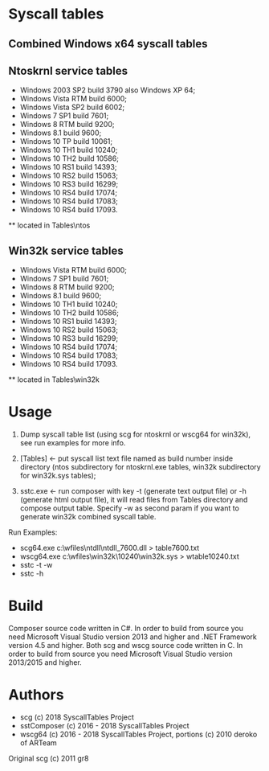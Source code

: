 
# Syscall tables
## Combined Windows x64 syscall tables

## Ntoskrnl service tables

+ Windows 2003 SP2 build 3790 also Windows XP 64;
+ Windows Vista RTM build 6000;
+ Windows Vista SP2 build 6002;
+ Windows 7 SP1 build 7601;
+ Windows 8 RTM build 9200;
+ Windows 8.1 build 9600;
+ Windows 10 TP build 10061;
+ Windows 10 TH1 build 10240;
+ Windows 10 TH2 build 10586;
+ Windows 10 RS1 build 14393;
+ Windows 10 RS2 build 15063;
+ Windows 10 RS3 build 16299;
+ Windows 10 RS4 build 17074;
+ Windows 10 RS4 build 17083;
+ Windows 10 RS4 build 17093.

** located in Tables\ntos

## Win32k service tables

+ Windows Vista RTM build 6000;
+ Windows 7 SP1 build 7601;
+ Windows 8 RTM build 9200;
+ Windows 8.1 build 9600;
+ Windows 10 TH1 build 10240;
+ Windows 10 TH2 build 10586;
+ Windows 10 RS1 build 14393;
+ Windows 10 RS2 build 15063;
+ Windows 10 RS3 build 16299;
+ Windows 10 RS4 build 17074;
+ Windows 10 RS4 build 17083;
+ Windows 10 RS4 build 17093.

** located in Tables\win32k

# Usage

1) Dump syscall table list (using scg for ntoskrnl or wscg64 for win32k), see run examples for more info.  
2) [Tables] <- put syscall list text file named as build number inside directory (ntos subdirectory for ntoskrnl.exe tables, win32k subdirectory for win32k.sys tables);

3) sstc.exe <- run composer with key -t (generate text output file) or -h (generate html output file), it will read files from Tables directory and compose output table. Specify -w as second param if you want to generate win32k combined syscall table.

Run Examples:
* scg64.exe c:\wfiles\ntdll\ntdll_7600.dll > table7600.txt 
* wscg64.exe c:\wfiles\win32k\10240\win32k.sys > wtable10240.txt
* sstc -t -w
* sstc -h

# Build

Composer source code written in C#. In order to build from source you need Microsoft Visual Studio version 2013 and higher and .NET Framework version 4.5 and higher. Both scg and wscg source code written in C. In order to build from source you need Microsoft Visual Studio version 2013/2015 and higher.

# Authors

+ scg (c) 2018 SyscallTables Project
+ sstComposer (c) 2016 - 2018 SyscallTables Project
+ wscg64 (c) 2016 - 2018 SyscallTables Project, portions (c) 2010 deroko of ARTeam

Original scg (c) 2011 gr8
